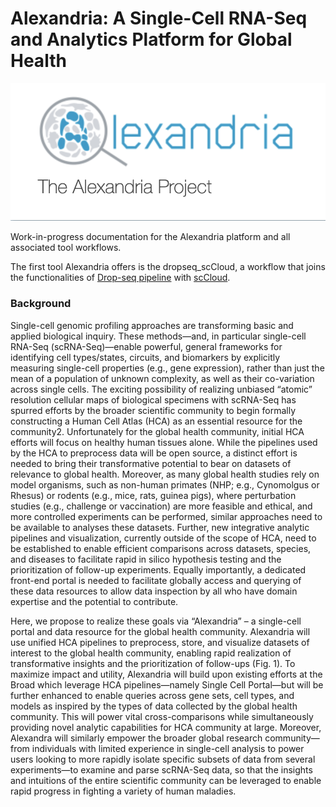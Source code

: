 # Alexandria: A Single-Cell RNA-Seq and Analytics Platform for Global Health

![](imgs/logo.png)

Work-in-progress documentation for the Alexandria platform and all associated tool workflows.

The first tool Alexandria offers is the dropseq_scCloud, a workflow that joins the functionalities of [Drop-seq pipeline](http://mccarrolllab.org/dropseq/) with [scCloud](https://sccloudpy.readthedocs.io/en/latest/). 

### Background

Single-cell genomic profiling approaches are transforming basic and applied biological inquiry. These methods—and, in particular single-cell RNA-Seq (scRNA-Seq)—enable powerful, general frameworks for identifying cell types/states, circuits, and biomarkers by explicitly measuring single-cell properties (e.g., gene expression), rather than just the mean of a population of unknown complexity, as well as their co-variation across single cells. The exciting possibility of realizing unbiased “atomic” resolution cellular maps of biological specimens with scRNA-Seq has spurred efforts by the broader scientific community to begin formally constructing a Human Cell Atlas (HCA) as an essential resource for the community2. Unfortunately for the global health community, initial HCA efforts will focus on healthy human tissues alone. While the pipelines used by the HCA to preprocess data will be open source, a distinct effort is needed to bring their transformative potential to bear on datasets of relevance to global health. Moreover, as many global health studies rely on model organisms, such as non-human primates (NHP; e.g., Cynomolgus or Rhesus) or rodents (e.g., mice, rats, guinea pigs), where perturbation studies (e.g., challenge or vaccination) are more feasible and ethical, and more controlled experiments can be performed, similar approaches need to be available to analyses these datasets. Further, new integrative analytic pipelines and visualization, currently outside of the scope of HCA, need to be established to enable efficient comparisons across datasets, species, and diseases to facilitate rapid in silico hypothesis testing and the prioritization of follow-up experiments. Equally importantly, a dedicated front-end portal is needed to facilitate globally access and querying of these data resources to allow data inspection by all who have domain expertise and the potential to contribute.
  
Here, we propose to realize these goals via “Alexandria” – a single-cell portal and data resource for the global health community. Alexandria will use unified HCA pipelines to preprocess, store, and visualize datasets of interest to the global health community, enabling rapid realization of transformative insights and the prioritization of follow-ups (Fig. 1). To maximize impact and utility, Alexandria will build upon existing efforts at the Broad which leverage HCA pipelines—namely Single Cell Portal—but will be further enhanced to enable queries across gene sets, cell types, and models as inspired by the types of data collected by the global health community. This will power vital cross-comparisons while simultaneously providing novel analytic capabilities for HCA community at large. Moreover, Alexandra will similarly empower the broader global research community—from individuals with limited experience in single-cell analysis to power users looking to more rapidly isolate specific subsets of data from several experiments—to examine and parse scRNA-Seq data, so that the insights and intuitions of the entire scientific community can be leveraged to enable rapid progress in fighting a variety of human maladies.


